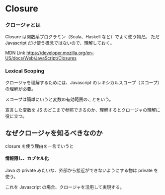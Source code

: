 # Closure

### クロージャとは

Closure は関数系プログラミン（Scala、Haskell など）でよく使う物だ。
ただ Javascript だけ使う概念ではないので、理解しておく。

MDN Link
<https://developer.mozilla.org/en-US/docs/Web/JavaScript/Closures>

### Lexical Scoping

クロージャを理解するためには、Javascript のレキシカルスコープ（スコープ）の理解が必要。

スコープは簡単にいうと変数の有効範囲のことをいう。

宣言した変数を JS のどこまで参照できるのか、理解するとクロージャの理解に役に立つ。

## なぜクロージャを知るべきなのか

closure を使う理由を一言でいうと

#### 情報隠し、カプセル化

Java の private みたいな、外部から接近ができないようにする物は private を使う。

これを Javascript の場合、クロージャを活用して実現する。
